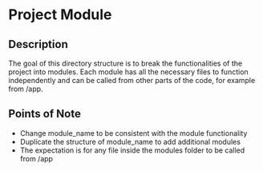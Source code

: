 # Project Module

## Description

The goal of this directory structure is to break the functionalities of the
project into modules.  Each module has all the necessary files to function
independently and can be called from other parts of the code, for example from
/app.

## Points of Note

- Change module_name to be consistent with the module functionality
- Duplicate the structure of module_name to add additional modules
- The expectation is for any file inside the modules folder to be called from /app
